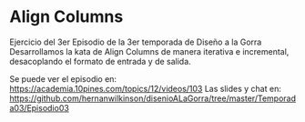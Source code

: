 # Align Columns

Ejercicio del 3er Episodio de la 3er temporada de Diseño a la Gorra
Desarrollamos la kata de Align Columns de manera iterativa e incremental,
desacoplando el formato de entrada y de salida.

Se puede ver el episodio en: https://academia.10pines.com/topics/12/videos/103
Las slides y chat en: https://github.com/hernanwilkinson/disenioALaGorra/tree/master/Temporada03/Episodio03